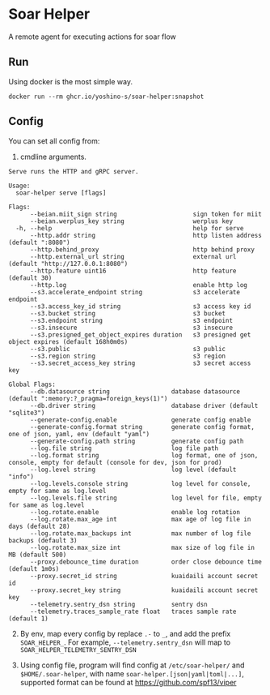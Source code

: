 # Soar Helper

A remote agent for executing actions for soar flow

## Run

Using docker is the most simple way.

```
docker run --rm ghcr.io/yoshino-s/soar-helper:snapshot
```

## Config

You can set all config from:

1. cmdline arguments.

```
Serve runs the HTTP and gRPC server.

Usage:
  soar-helper serve [flags]

Flags:
      --beian.miit_sign string                     sign token for miit
      --beian.werplus_key string                   werplus key
  -h, --help                                       help for serve
      --http.addr string                           http listen address (default ":8080")
      --http.behind_proxy                          http behind proxy
      --http.external_url string                   external url (default "http://127.0.0.1:8080")
      --http.feature uint16                        http feature (default 30)
      --http.log                                   enable http log
      --s3.accelerate_endpoint string              s3 accelerate endpoint
      --s3.access_key_id string                    s3 access key id
      --s3.bucket string                           s3 bucket
      --s3.endpoint string                         s3 endpoint
      --s3.insecure                                s3 insecure
      --s3.presigned_get_object_expires duration   s3 presigned get object expires (default 168h0m0s)
      --s3.public                                  s3 public
      --s3.region string                           s3 region
      --s3.secret_access_key string                s3 secret access key

Global Flags:
      --db.datasource string                 database datasource (default ":memory:?_pragma=foreign_keys(1)")
      --db.driver string                     database driver (default "sqlite3")
      --generate-config.enable               generate config enable
      --generate-config.format string        generate config format, one of json, yaml, env (default "yaml")
      --generate-config.path string          generate config path
      --log.file string                      log file path
      --log.format string                    log format, one of json, console, empty for default (console for dev, json for prod)
      --log.level string                     log level (default "info")
      --log.levels.console string            log level for console, empty for same as log.level
      --log.levels.file string               log level for file, empty for same as log.level
      --log.rotate.enable                    enable log rotation
      --log.rotate.max_age int               max age of log file in days (default 28)
      --log.rotate.max_backups int           max number of log file backups (default 3)
      --log.rotate.max_size int              max size of log file in MB (default 500)
      --proxy.debounce_time duration         order close debounce time (default 1m0s)
      --proxy.secret_id string               kuaidaili account secret id
      --proxy.secret_key string              kuaidaili account secret key
      --telemetry.sentry_dsn string          sentry dsn
      --telemetry.traces_sample_rate float   traces sample rate (default 1)
```

2. By env, map every config by replace `.-` to `_`, and add the prefix `SOAR_HELPER_`. For example, `--telemetry.sentry_dsn` will map to `SOAR_HELPER_TELEMETRY_SENTRY_DSN`

3. Using config file, program will find config at `/etc/soar-helper/` and `$HOME/.soar-helper`, with name `soar-helper.[json|yaml|toml|...]`, supported format can be found at https://github.com/spf13/viper

